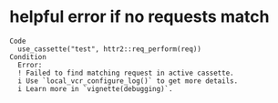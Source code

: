 # helpful error if no requests match

    Code
      use_cassette("test", httr2::req_perform(req))
    Condition
      Error:
      ! Failed to find matching request in active cassette.
      i Use `local_vcr_configure_log()` to get more details.
      i Learn more in `vignette(debugging)`.

